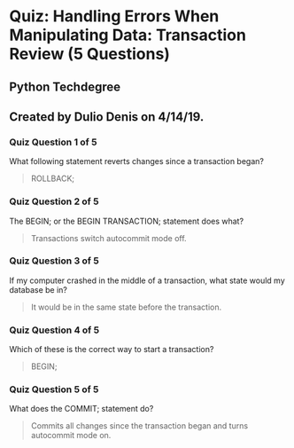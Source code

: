 # Quiz: Handling Errors When Manipulating Data: Transaction Review (5 Questions)
## Python Techdegree
## Created by Dulio Denis on 4/14/19.

### Quiz Question 1 of 5
What following statement reverts changes since a transaction began?

> ROLLBACK;

### Quiz Question 2 of 5

The BEGIN; or the BEGIN TRANSACTION; statement does what?

>  Transactions switch autocommit mode off. 

### Quiz Question 3 of 5

If my computer crashed in the middle of a transaction, what state would my database be in?

> It would be in the same state before the transaction.

### Quiz Question 4 of 5

Which of these is the correct way to start a transaction?

> BEGIN;

### Quiz Question 5 of 5

What does the COMMIT; statement do?

> Commits all changes since the transaction began and turns autocommit mode on.
